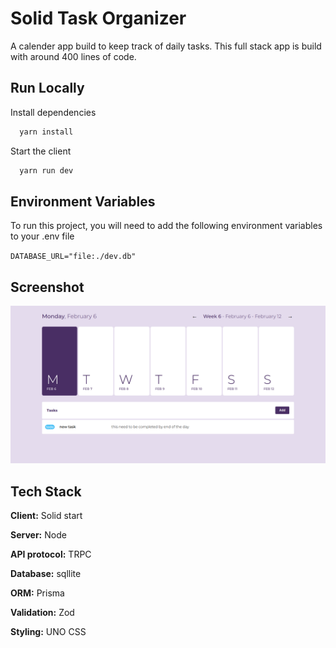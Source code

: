 
# Solid Task Organizer

A calender app build to keep track of daily tasks. This full stack app is build with around 400 lines of code.
## Run Locally

Install dependencies

```bash
  yarn install
```

Start the client

```bash
  yarn run dev
```


## Environment Variables

To run this project, you will need to add the following environment variables to your .env file

`DATABASE_URL="file:./dev.db"`


## Screenshot

![App Screenshot](/public/images/screenshot.png)


## Tech Stack

**Client:** Solid start

**Server:** Node

**API protocol:** TRPC

**Database:** sqllite

**ORM:** Prisma

**Validation:** Zod

**Styling:** UNO CSS

